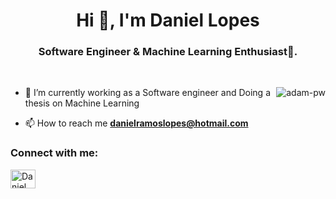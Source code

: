 <h1 align="center">Hi 👋, I'm Daniel Lopes</h1>
<h3 align="center">Software Engineer & Machine Learning Enthusiast🌟.</h3>


<br>

<p><img align="right" src="https://github.com/Adam-pw/Adam-pw/blob/main/animation_500_kxa883sd.gif" alt="adam-pw" /></p>


- 🌱 I’m currently working as a Software engineer and Doing a thesis on Machine Learning

- 📫 How to reach me **danielramoslopes@hotmail.com**


<h3 align="left">Connect with me:</h3>
<p align="left">
  <a href="https://www.linkedin.com/in/daniel-lopes-218134196/" target="blank"><img align="center"
      src="https://raw.githubusercontent.com/rahuldkjain/github-profile-readme-generator/master/src/images/icons/Social/linked-in-alt.svg"
      alt="Daniel Lopes" height="30" width="40" /></a> 
</p>


<!--
**DanLopess/DanLopess** is a ✨ _special_ ✨ repository because its `README.md` (this file) appears on your GitHub profile.

Here are some ideas to get you started:

- 🔭 I’m currently working on ...
- 🌱 I’m currently learning ...
- 👯 I’m looking to collaborate on ...
- 🤔 I’m looking for help with ...
- 💬 Ask me about ...
- 📫 How to reach me: ...
- 😄 Pronouns: ...
- ⚡ Fun fact: ...
-->
